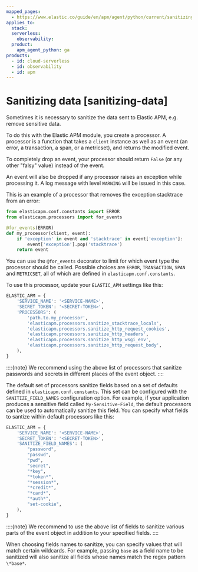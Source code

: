 ```yaml
---
mapped_pages:
  - https://www.elastic.co/guide/en/apm/agent/python/current/sanitizing-data.html
applies_to:
  stack:
  serverless:
    observability:
  product:
    apm_agent_python: ga
products:
  - id: cloud-serverless
  - id: observability
  - id: apm
---
```


# Sanitizing data [sanitizing-data]

Sometimes it is necessary to sanitize the data sent to Elastic APM, e.g. remove sensitive data.

To do this with the Elastic APM module, you create a processor. A processor is a function that takes a `client` instance as well as an event (an error, a transaction, a span, or a metricset), and returns the modified event.

To completely drop an event, your processor should return `False` (or any other "falsy" value) instead of the event.

An event will also be dropped if any processor raises an exception while processing it. A log message with level `WARNING` will be issued in this case.

This is an example of a processor that removes the exception stacktrace from an error:

```python
from elasticapm.conf.constants import ERROR
from elasticapm.processors import for_events

@for_events(ERROR)
def my_processor(client, event):
    if 'exception' in event and 'stacktrace' in event['exception']:
        event['exception'].pop('stacktrace')
    return event
```

You can use the `@for_events` decorator to limit for which event type the processor should be called. Possible choices are `ERROR`, `TRANSACTION`, `SPAN` and `METRICSET`, all of which are defined in `elasticapm.conf.constants`.

To use this processor, update your `ELASTIC_APM` settings like this:

```python
ELASTIC_APM = {
    'SERVICE_NAME': '<SERVICE-NAME>',
    'SECRET_TOKEN': '<SECRET-TOKEN>',
    'PROCESSORS': (
        'path.to.my_processor',
        'elasticapm.processors.sanitize_stacktrace_locals',
        'elasticapm.processors.sanitize_http_request_cookies',
        'elasticapm.processors.sanitize_http_headers',
        'elasticapm.processors.sanitize_http_wsgi_env',
        'elasticapm.processors.sanitize_http_request_body',
    ),
}
```

::::{note}
We recommend using the above list of processors that sanitize passwords and secrets in different places of the event object.
::::


The default set of processors sanitize fields based on a set of defaults defined in `elasticapm.conf.constants`. This set can be configured with the `SANITIZE_FIELD_NAMES` configuration option. For example, if your application produces a sensitive field called `My-Sensitive-Field`, the default processors can be used to automatically sanitize this field. You can specify what fields to santize within default processors like this:

```python
ELASTIC_APM = {
    'SERVICE_NAME': '<SERVICE-NAME>',
    'SECRET_TOKEN': '<SECRET-TOKEN>',
    'SANITIZE_FIELD_NAMES': (
        "password",
        "passwd",
        "pwd",
        "secret",
        "*key",
        "*token*",
        "*session*",
        "*credit*",
        "*card*",
        "*auth*",
        "set-cookie",
    ),
}
```

::::{note}
We recommend to use the above list of fields to sanitize various parts of the event object in addition to your specified fields.
::::


When choosing fields names to sanitize, you can specify values that will match certain wildcards. For example, passing `base` as a field name to be sanitized will also sanitize all fields whose names match the regex pattern `\*base*`.

